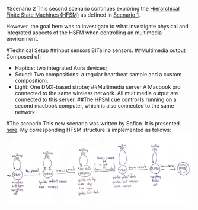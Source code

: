 #Scenario 2
This second scenario continues exploring the [Hierarchical Finite State Machines (HFSM)](https://en.wikipedia.org/wiki/UML_state_machine#Hierarchically_nested_states) as defined in [Scenario 1](../scenario1/README.md).

However, the goal here was to investigate to what investigate physical and integrated aspects of the HSFM when controlling an multimedia environment.

#Technical Setup
##Input sensors
BITalino sensors.
##Multimedia output
Composed of:
- Haptics: two integrated Aura devices;
- Sound: Two compositions: a regular heartbeat sample and a custom composition).
- Light: One DMX-based strobe;
##Multimedia server
A Macbook pro connected to the same wireless network. All multimedia output are connected to this server.
##The HFSM cue control
Is running on a second macbook computer, which is also connected to the same network.

#The scenario
This new scenario was written by Sofian. It is presented [here](https://github.com/qualified-self/documents/blob/master/cue-trigger-system/Scenarios.md). My corresponding HFSM structure is implemented as follows:
![image](hfsm-scenario-2.jpg)

